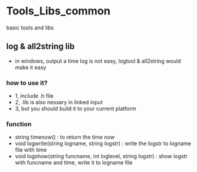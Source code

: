 # Tools_Libs_common
basic tools and libs

## log & all2string lib

* in windows, output a time log is not easy, logtool & all2string would make it easy

### how to use it?

* 1, include .h file
* 2, .lib is also nessary in linked input 
* 3, but you should build it to your current platform

### function

* string timenow() : to return the time now
* void logwrite(string logname, string logstr) : write the logstr to logname file with time 
* void logshow(string funcname, int loglevel, string logstr) : show logstr with funcname and time, write it to logname file
